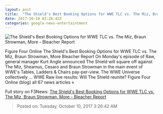 ```yaml
---
layout: post
title:  "The Shield's Best Booking Options for WWE TLC vs. The Miz, Braun Strowman, More - Bleacher Report"
date: 2017-10-10 03:26:42Z
categories: google-news-entertaintment
---
```


![The Shield's Best Booking Options for WWE TLC vs. The Miz, Braun Strowman, More - Bleacher Report](https://img.bleacherreport.net/img/images/photos/003/700/491/hi-res-281864fb568ee66ea63be4fa161662c6_crop_exact.jpg?w=1200&h=1200&q=75)

Figure Four Online The Shield's Best Booking Options for WWE TLC vs. The Miz, Braun Strowman, More Bleacher Report On Monday's episode of Raw, general manager Kurt Angle announced The Shield will square off against The Miz, Sheamus, Cesaro and Braun Strowman in the main event of WWE's Tables, Ladders & Chairs pay-per-view. The WWE Universe collectively ... WWE Raw live results: Will The Shield reunite? Figure Four Online (blog) all 67 news articles »


Full story on F3News: [The Shield's Best Booking Options for WWE TLC vs. The Miz, Braun Strowman, More - Bleacher Report](http://www.f3nws.com/n/FKPEhB)

> Posted on: Tuesday, October 10, 2017 3:26:42 AM
